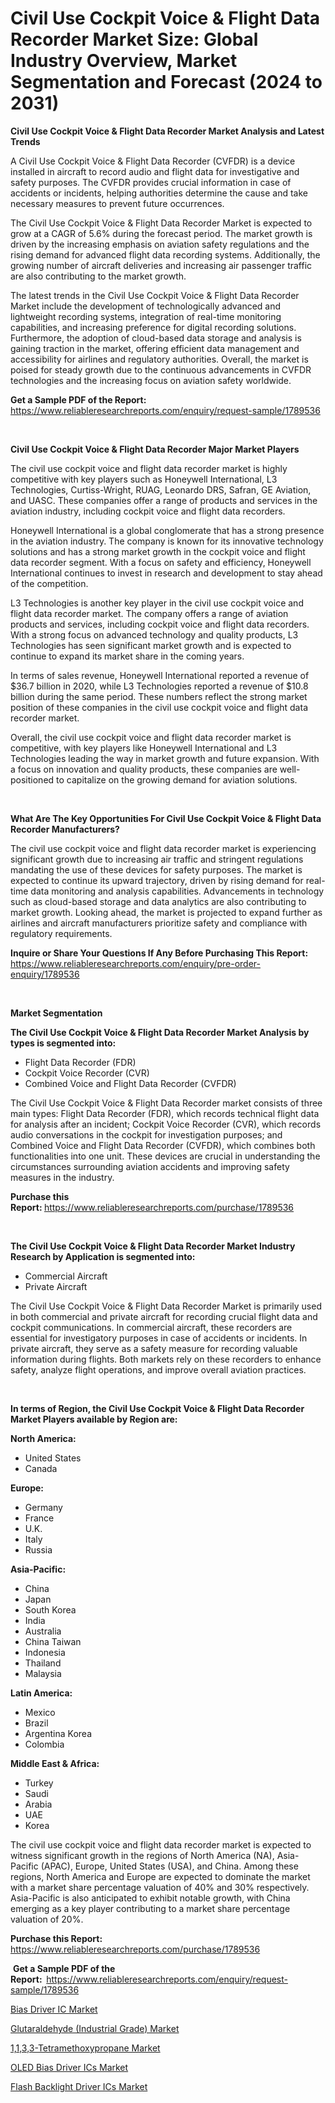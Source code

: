 <p><h1>Civil Use Cockpit Voice & Flight Data Recorder Market Size: Global Industry Overview, Market Segmentation and Forecast (2024 to 2031)</h1></p><p><strong>Civil Use Cockpit Voice & Flight Data Recorder Market Analysis and Latest Trends</strong></p>
<p><p>A Civil Use Cockpit Voice & Flight Data Recorder (CVFDR) is a device installed in aircraft to record audio and flight data for investigative and safety purposes. The CVFDR provides crucial information in case of accidents or incidents, helping authorities determine the cause and take necessary measures to prevent future occurrences.</p><p>The Civil Use Cockpit Voice & Flight Data Recorder Market is expected to grow at a CAGR of 5.6% during the forecast period. The market growth is driven by the increasing emphasis on aviation safety regulations and the rising demand for advanced flight data recording systems. Additionally, the growing number of aircraft deliveries and increasing air passenger traffic are also contributing to the market growth.</p><p>The latest trends in the Civil Use Cockpit Voice & Flight Data Recorder Market include the development of technologically advanced and lightweight recording systems, integration of real-time monitoring capabilities, and increasing preference for digital recording solutions. Furthermore, the adoption of cloud-based data storage and analysis is gaining traction in the market, offering efficient data management and accessibility for airlines and regulatory authorities. Overall, the market is poised for steady growth due to the continuous advancements in CVFDR technologies and the increasing focus on aviation safety worldwide.</p></p>
<p><strong>Get a Sample PDF of the Report:&nbsp;</strong> <a href="https://www.reliableresearchreports.com/enquiry/request-sample/1789536">https://www.reliableresearchreports.com/enquiry/request-sample/1789536</a></p>
<p>&nbsp;</p>
<p><strong>Civil Use Cockpit Voice & Flight Data Recorder Major Market Players</strong></p>
<p><p>The civil use cockpit voice and flight data recorder market is highly competitive with key players such as Honeywell International, L3 Technologies, Curtiss-Wright, RUAG, Leonardo DRS, Safran, GE Aviation, and UASC. These companies offer a range of products and services in the aviation industry, including cockpit voice and flight data recorders.</p><p>Honeywell International is a global conglomerate that has a strong presence in the aviation industry. The company is known for its innovative technology solutions and has a strong market growth in the cockpit voice and flight data recorder segment. With a focus on safety and efficiency, Honeywell International continues to invest in research and development to stay ahead of the competition.</p><p>L3 Technologies is another key player in the civil use cockpit voice and flight data recorder market. The company offers a range of aviation products and services, including cockpit voice and flight data recorders. With a strong focus on advanced technology and quality products, L3 Technologies has seen significant market growth and is expected to continue to expand its market share in the coming years.</p><p>In terms of sales revenue, Honeywell International reported a revenue of $36.7 billion in 2020, while L3 Technologies reported a revenue of $10.8 billion during the same period. These numbers reflect the strong market position of these companies in the civil use cockpit voice and flight data recorder market.</p><p>Overall, the civil use cockpit voice and flight data recorder market is competitive, with key players like Honeywell International and L3 Technologies leading the way in market growth and future expansion. With a focus on innovation and quality products, these companies are well-positioned to capitalize on the growing demand for aviation solutions.</p></p>
<p>&nbsp;</p>
<p><strong>What Are The Key Opportunities For Civil Use Cockpit Voice & Flight Data Recorder Manufacturers?</strong></p>
<p><p>The civil use cockpit voice and flight data recorder market is experiencing significant growth due to increasing air traffic and stringent regulations mandating the use of these devices for safety purposes. The market is expected to continue its upward trajectory, driven by rising demand for real-time data monitoring and analysis capabilities. Advancements in technology such as cloud-based storage and data analytics are also contributing to market growth. Looking ahead, the market is projected to expand further as airlines and aircraft manufacturers prioritize safety and compliance with regulatory requirements.</p></p>
<p><strong>Inquire or Share Your Questions If Any Before Purchasing This Report:</strong> <a href="https://www.reliableresearchreports.com/enquiry/pre-order-enquiry/1789536">https://www.reliableresearchreports.com/enquiry/pre-order-enquiry/1789536</a></p>
<p>&nbsp;</p>
<p><strong>Market Segmentation</strong></p>
<p><strong>The Civil Use Cockpit Voice & Flight Data Recorder Market Analysis by types is segmented into:</strong></p>
<p><ul><li>Flight Data Recorder (FDR)</li><li>Cockpit Voice Recorder (CVR)</li><li>Combined Voice and Flight Data Recorder (CVFDR)</li></ul></p>
<p><p>The Civil Use Cockpit Voice & Flight Data Recorder market consists of three main types: Flight Data Recorder (FDR), which records technical flight data for analysis after an incident; Cockpit Voice Recorder (CVR), which records audio conversations in the cockpit for investigation purposes; and Combined Voice and Flight Data Recorder (CVFDR), which combines both functionalities into one unit. These devices are crucial in understanding the circumstances surrounding aviation accidents and improving safety measures in the industry.</p></p>
<p><strong>Purchase this Report:&nbsp;</strong><a href="https://www.reliableresearchreports.com/purchase/1789536">https://www.reliableresearchreports.com/purchase/1789536</a></p>
<p>&nbsp;</p>
<p><strong>The Civil Use Cockpit Voice & Flight Data Recorder Market Industry Research by Application is segmented into:</strong></p>
<p><ul><li>Commercial Aircraft</li><li>Private Aircraft</li></ul></p>
<p><p>The Civil Use Cockpit Voice & Flight Data Recorder Market is primarily used in both commercial and private aircraft for recording crucial flight data and cockpit communications. In commercial aircraft, these recorders are essential for investigatory purposes in case of accidents or incidents. In private aircraft, they serve as a safety measure for recording valuable information during flights. Both markets rely on these recorders to enhance safety, analyze flight operations, and improve overall aviation practices.</p></p>
<p>&nbsp;</p>
<p><strong>In terms of Region, the Civil Use Cockpit Voice & Flight Data Recorder Market Players available by Region are:</strong></p>
<p>
    <p> <strong> North America: </strong>
        <ul>
            <li>United States</li>
            <li>Canada</li>
        </ul>
        </p> 
    <p> <strong> Europe: </strong>
        <ul>
            <li>Germany</li>
            <li>France</li>
            <li>U.K.</li>
            <li>Italy</li>
            <li>Russia</li>
        </ul>
        </p> 
    <p> <strong> Asia-Pacific: </strong>
        <ul>
            <li>China</li>
            <li>Japan</li>
            <li>South Korea</li>
            <li>India</li>
            <li>Australia</li>
            <li>China Taiwan</li>
            <li>Indonesia</li>
            <li>Thailand</li>
            <li>Malaysia</li>
        </ul>
        </p> 
    <p> <strong> Latin America: </strong>
        <ul>
            <li>Mexico</li>
            <li>Brazil</li>
            <li>Argentina Korea</li>
            <li>Colombia</li>
        </ul>
        </p> 
    <p> <strong> Middle East & Africa: </strong>
        <ul>
            <li>Turkey</li>
            <li>Saudi</li>
            <li>Arabia</li>
            <li>UAE</li>
            <li>Korea</li>
        </ul>
    </p>
    </p>
<p><p>The civil use cockpit voice and flight data recorder market is expected to witness significant growth in the regions of North America (NA), Asia-Pacific (APAC), Europe, United States (USA), and China. Among these regions, North America and Europe are expected to dominate the market with a market share percentage valuation of 40% and 30% respectively. Asia-Pacific is also anticipated to exhibit notable growth, with China emerging as a key player contributing to a market share percentage valuation of 20%.</p></p>
<p><strong>Purchase this Report: </strong><a href="https://www.reliableresearchreports.com/purchase/1789536">https://www.reliableresearchreports.com/purchase/1789536</a></p>
<p>&nbsp;<strong>Get a Sample PDF of the Report:&nbsp;&nbsp;</strong><a href="https://www.reliableresearchreports.com/enquiry/request-sample/1789536">https://www.reliableresearchreports.com/enquiry/request-sample/1789536</a></p>
<p><strong></strong></p>
<p><p><a href="https://github.com/singletonthaxterkelliehr2df/Market-Research-Report-List-1/blob/main/bias-driver-ic-market.md">Bias Driver IC Market</a></p><p><a href="https://github.com/julyju69/Market-Research-Report-List-2/blob/main/glutaraldehyde-industrial-grade-market.md">Glutaraldehyde (Industrial Grade) Market</a></p><p><a href="https://github.com/nathandecarvalho/Market-Research-Report-List-2/blob/main/1133-tetramethoxypropane-market.md">1,1,3,3-Tetramethoxypropane Market</a></p><p><a href="https://github.com/RichRobinson5/Market-Research-Report-List-3/blob/main/oled-bias-driver-ics-market.md">OLED Bias Driver ICs Market</a></p><p><a href="https://github.com/gdfhhhj/Market-Research-Report-List-3/blob/main/flash-backlight-driver-ics-market.md">Flash Backlight Driver ICs Market</a></p></p>
